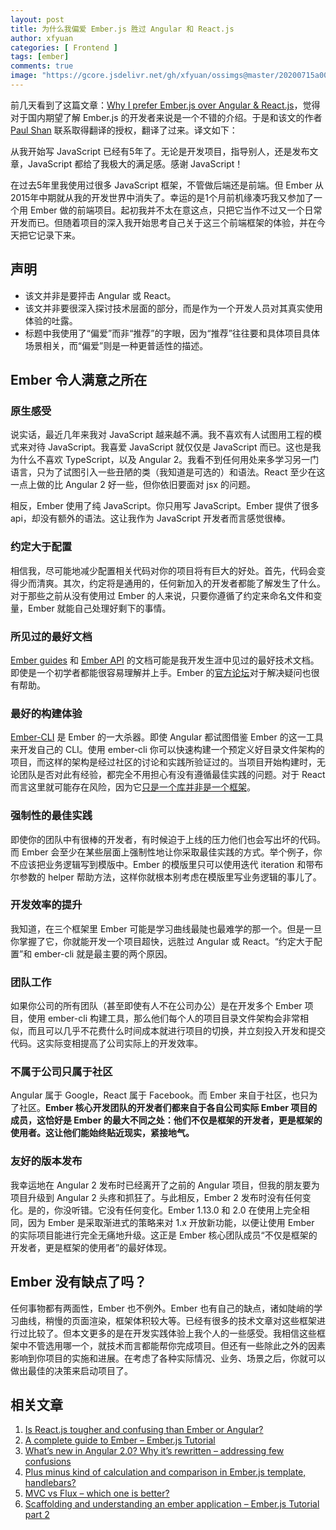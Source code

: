 ```yaml
---
layout: post
title: 为什么我偏爱 Ember.js 胜过 Angular 和 React.js
author: xfyuan
categories: [ Frontend ]
tags: [ember]
comments: true
image: "https://gcore.jsdelivr.net/gh/xfyuan/ossimgs@master/20200715a006.jpg"
---
```


前几天看到了这篇文章：[Why I prefer Ember.js over Angular & React.js](http://voidcanvas.com/prefer-ember-js-angular-react-js/)，觉得对于国内期望了解 Ember.js 的开发者来说是一个不错的介绍。于是和该文的作者 [Paul Shan](http://voidcanvas.com/author/paulshan/) 联系取得翻译的授权，翻译了过来。译文如下：

从我开始写 JavaScript 已经有5年了。无论是开发项目，指导别人，还是发布文章，JavaScript 都给了我极大的满足感。感谢 JavaScript！

在过去5年里我使用过很多 JavaScript 框架，不管做后端还是前端。但 Ember 从2015年中期就从我的开发世界中消失了。幸运的是1个月前机缘凑巧我又参加了一个用 Ember 做的前端项目。起初我并不太在意这点，只把它当作不过又一个日常开发而已。但随着项目的深入我开始思考自己关于这三个前端框架的体验，并在今天把它记录下来。

## 声明

* 该文并非是要抨击 Angular 或 React。
* 该文并非要很深入探讨技术层面的部分，而是作为一个开发人员对其真实使用体验的吐露。
* 标题中我使用了“偏爱”而非“推荐”的字眼，因为“推荐”往往要和具体项目具体场景相关，而“偏爱”则是一种更普适性的描述。

## Ember 令人满意之所在

### 原生感受

说实话，最近几年来我对 JavaScript 越来越不满。我不喜欢有人试图用工程的模式来对待 JavaScript。我喜爱 JavaScript 就仅仅是 JavaScript 而已。这也是我为什么不喜欢 TypeScript，以及 Angular 2。我看不到任何用处来多学习另一门语言，只为了试图引入一些丑陋的类（我知道是可选的）和语法。React 至少在这一点上做的比 Angular 2 好一些，但你依旧要面对 jsx 的问题。

相反，Ember 使用了纯 JavaScript。你只用写 JavaScript。Ember 提供了很多 api，却没有额外的语法。这让我作为 JavaScript 开发者而言感觉很棒。

### 约定大于配置

相信我，尽可能地减少配置相关代码对你的项目将有巨大的好处。首先，代码会变得少而清爽。其次，约定将是通用的，任何新加入的开发者都能了解发生了什么。对于那些之前从没有使用过 Ember 的人来说，只要你遵循了约定来命名文件和变量，Ember 就能自己处理好剩下的事情。

### 所见过的最好文档

[Ember guides](https://guides.emberjs.com/) 和 [Ember API](http://emberjs.com/api/) 的文档可能是我开发生涯中见过的最好技术文档。即使是一个初学者都能很容易理解并上手。Ember 的[官方论坛](https://discuss.emberjs.com/)对于解决疑问也很有帮助。

### 最好的构建体验

[Ember-CLI](https://ember-cli.com) 是 Ember 的一大杀器。即使 Angular 都试图借鉴 Ember 的这一工具来开发自己的 CLI。使用 ember-cli 你可以快速构建一个预定义好目录文件架构的项目，而这样的架构是经过社区的讨论和实践所验证过的。当项目开始构建时，无论团队是否对此有经验，都完全不用担心有没有遵循最佳实践的问题。对于 React 而言这里就可能存在风险，因为它[只是一个库并非是一个框架](http://voidcanvas.com/framework-vs-library-one-better/)。

### 强制性的最佳实践

即使你的团队中有很棒的开发者，有时候迫于上线的压力他们也会写出坏的代码。而 Ember 会至少在某些层面上强制性地让你采取最佳实践的方式。举个例子，你不应该把业务逻辑写到模版中。Ember 的模版里只可以使用迭代 iteration 和带布尔参数的 helper 帮助方法，这样你就根本别考虑在模版里写业务逻辑的事儿了。

### 开发效率的提升

我知道，在三个框架里 Ember 可能是学习曲线最陡也最难学的那一个。但是一旦你掌握了它，你就能开发一个项目超快，远胜过 Angular 或 React。“约定大于配置”和 ember-cli 就是最主要的两个原因。

### 团队工作

如果你公司的所有团队（甚至即使有人不在公司办公）是在开发多个 Ember 项目，使用 ember-cli 构建工具，那么他们每个人的项目目录文件架构会非常相似，而且可以几乎不花费什么时间成本就进行项目的切换，并立刻投入开发和提交代码。这实际变相提高了公司实际上的开发效率。

### 不属于公司只属于社区

Angular 属于 Google，React 属于 Facebook。而 Ember 来自于社区，也只为了社区。**Ember 核心开发团队的开发者们都来自于各自公司实际 Ember 项目的成员，这恰好是 Ember 的最大不同之处：他们不仅是框架的开发者，更是框架的使用者。这让他们能始终贴近现实，紧接地气。**

### 友好的版本发布

我幸运地在 Angular 2 发布时已经离开了之前的 Angular 项目，但我的朋友要为项目升级到 Angular 2 头疼和抓狂了。与此相反，Ember 2 发布时没有任何变化。是的，你没听错。它没有任何变化。Ember 1.13.0 和 2.0 在使用上完全相同，因为 Ember 是采取渐进式的策略来对 1.x 开放新功能，以便让使用 Ember 的实际项目能进行完全无痛地升级。这正是 Ember 核心团队成员“不仅是框架的开发者，更是框架的使用者”的最好体现。

## Ember 没有缺点了吗？

任何事物都有两面性，Ember 也不例外。Ember 也有自己的缺点，诸如陡峭的学习曲线，稍慢的页面渲染，框架体积较大等。已经有很多的技术文章对这些框架进行过比较了。但本文更多的是在开发实践体验上我个人的一些感受。我相信这些框架中不管选用哪一个，就技术而言都能帮你完成项目。但还有一些除此之外的因素影响到你项目的实施和进展。在考虑了各种实际情况、业务、场景之后，你就可以做出最佳的决策来启动项目了。

## 相关文章

1. [Is React.js tougher and confusing than Ember or Angular?](http://voidcanvas.com/react-js-tougher-confusing-ember-angular/)
2. [A complete guide to Ember – Ember.js Tutorial](http://voidcanvas.com/complete-guide-ember-ember-js-tutorial/)
3. [What’s new in Angular 2.0? Why it’s rewritten – addressing few confusions](http://voidcanvas.com/angular-2-introduction/)
4. [Plus minus kind of calculation and comparison in Ember.js template, handlebars?](http://voidcanvas.com/plus-minus-kind-calculation-comparison-ember-js-template-handlebars/)
5. [MVC vs Flux – which one is better?](http://voidcanvas.com/flux-vs-mvc/)
6. [Scaffolding and understanding an ember application – Ember.js Tutorial part 2](http://voidcanvas.com/scaffolding-understanding-ember-application-ember-js-tutorial-part-2/)
